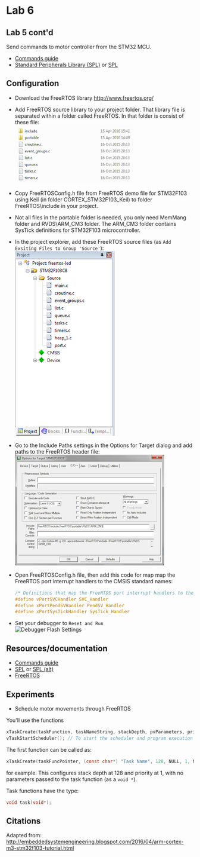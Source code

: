 # Lab 6

## Lab 5 cont'd
Send commands to motor controller from the STM32 MCU.

- [Commands guide][motor]
- [Standard Peripherals Library (SPL)][spl] or [SPL][spl2]

## Configuration
- Download the FreeRTOS library http://www.freertos.org/
- Add FreeRTOS source library to your project folder. That library file is separated within a folder called FreeRTOS. In that folder is consist of these file:  
![FreeRTOS files to copy](./inside-folder.PNG)

- Copy FreeRTOSConfig.h file from FreeRTOS demo file for STM32F103 using Keil (in folder CORTEX_STM32F103_Keil) to folder FreeRTOS\include in your project.
- Not all files in the portable folder is needed, you only need MemMang folder and RVDS\ARM_CM3 folder. The ARM_CM3 folder contains SysTick definitions for STM32F103 microcontroller.

- In the project explorer, add these FreeRTOS source files (as `Add Exsiting Files to Group 'Source'`):  
![Sources to include](./project-explorer.PNG)

- Go to the Include Paths settings in the Options for Target dialog and add paths to the FreeRTOS header file:  
![Compiler include settings](./compiler-settings.png)

- Open FreeRTOSConfig.h file, then add this code for map map the FreeRTOS port interrupt handlers to the CMSIS standard names:
    ```c
    /* Definitions that map the FreeRTOS port interrupt handlers to their CMSIS 2 standard names. */
    #define vPortSVCHandler SVC_Handler
    #define xPortPendSVHandler PendSV_Handler
    #define xPortSysTickHandler SysTick_Handler
    ```

- Set your debugger to `Reset and Run`  
![Debugger Flash Settings](./debug-settings.PNG)

## Resources/documentation
- [Commands guide][motor]
- [SPL][spl] or [SPL (alt)][spl2]
- [FreeRTOS][freertos]

## Experiments
- Schedule motor movements through FreeRTOS

You'll use the functions

```c
xTaskCreate(taskFunction, taskNameString, stackDepth, pvParameters, priority, createdTaskHandle); // To schedule new tasks
vTaskStartScheduler(); // To start the scheduler and program execution (no need for an infinite loop then)
```

The first function can be called as:

```c
xTaskCreate(taskFuncPointer, (const char*) "Task Name", 128, NULL, 1, NULL);
```

for example. This configures stack depth at 128 and priority at 1, with no parameters passed to the task function (as a `void *`).

Task functions have the type:

```c
void task(void*);
```

## Citations
Adapted from: http://embeddedsystemengineering.blogspot.com/2016/04/arm-cortex-m3-stm32f103-tutorial.html

[motor]: https://www.pololu.com/docs/pdf/0J1/TReX.pdf
[spl]: http://stm32.kosyak.info/doc/index.html
[spl2]: https://www.st.com/content/ccc/resource/technical/document/user_manual/59/2d/ab/ad/f8/29/49/d6/DM00023896.pdf/files/DM00023896.pdf/jcr:content/translations/en.DM00023896.pdf
[freertos]: https://www.freertos.org/Documentation/FreeRTOS_Reference_Manual_V10.0.0.pdf